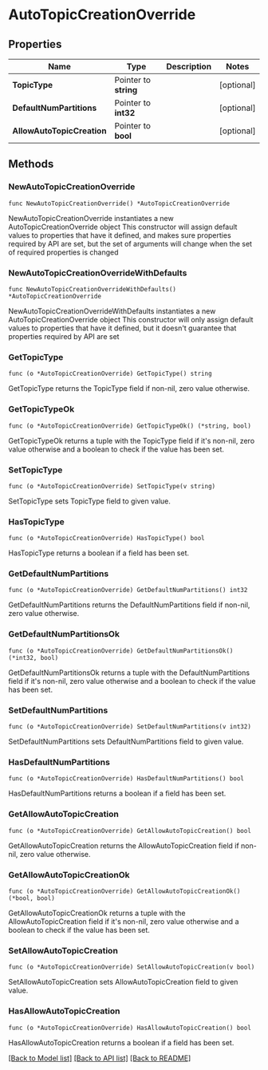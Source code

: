 # AutoTopicCreationOverride

## Properties

Name | Type | Description | Notes
------------ | ------------- | ------------- | -------------
**TopicType** | Pointer to **string** |  | [optional] 
**DefaultNumPartitions** | Pointer to **int32** |  | [optional] 
**AllowAutoTopicCreation** | Pointer to **bool** |  | [optional] 

## Methods

### NewAutoTopicCreationOverride

`func NewAutoTopicCreationOverride() *AutoTopicCreationOverride`

NewAutoTopicCreationOverride instantiates a new AutoTopicCreationOverride object
This constructor will assign default values to properties that have it defined,
and makes sure properties required by API are set, but the set of arguments
will change when the set of required properties is changed

### NewAutoTopicCreationOverrideWithDefaults

`func NewAutoTopicCreationOverrideWithDefaults() *AutoTopicCreationOverride`

NewAutoTopicCreationOverrideWithDefaults instantiates a new AutoTopicCreationOverride object
This constructor will only assign default values to properties that have it defined,
but it doesn't guarantee that properties required by API are set

### GetTopicType

`func (o *AutoTopicCreationOverride) GetTopicType() string`

GetTopicType returns the TopicType field if non-nil, zero value otherwise.

### GetTopicTypeOk

`func (o *AutoTopicCreationOverride) GetTopicTypeOk() (*string, bool)`

GetTopicTypeOk returns a tuple with the TopicType field if it's non-nil, zero value otherwise
and a boolean to check if the value has been set.

### SetTopicType

`func (o *AutoTopicCreationOverride) SetTopicType(v string)`

SetTopicType sets TopicType field to given value.

### HasTopicType

`func (o *AutoTopicCreationOverride) HasTopicType() bool`

HasTopicType returns a boolean if a field has been set.

### GetDefaultNumPartitions

`func (o *AutoTopicCreationOverride) GetDefaultNumPartitions() int32`

GetDefaultNumPartitions returns the DefaultNumPartitions field if non-nil, zero value otherwise.

### GetDefaultNumPartitionsOk

`func (o *AutoTopicCreationOverride) GetDefaultNumPartitionsOk() (*int32, bool)`

GetDefaultNumPartitionsOk returns a tuple with the DefaultNumPartitions field if it's non-nil, zero value otherwise
and a boolean to check if the value has been set.

### SetDefaultNumPartitions

`func (o *AutoTopicCreationOverride) SetDefaultNumPartitions(v int32)`

SetDefaultNumPartitions sets DefaultNumPartitions field to given value.

### HasDefaultNumPartitions

`func (o *AutoTopicCreationOverride) HasDefaultNumPartitions() bool`

HasDefaultNumPartitions returns a boolean if a field has been set.

### GetAllowAutoTopicCreation

`func (o *AutoTopicCreationOverride) GetAllowAutoTopicCreation() bool`

GetAllowAutoTopicCreation returns the AllowAutoTopicCreation field if non-nil, zero value otherwise.

### GetAllowAutoTopicCreationOk

`func (o *AutoTopicCreationOverride) GetAllowAutoTopicCreationOk() (*bool, bool)`

GetAllowAutoTopicCreationOk returns a tuple with the AllowAutoTopicCreation field if it's non-nil, zero value otherwise
and a boolean to check if the value has been set.

### SetAllowAutoTopicCreation

`func (o *AutoTopicCreationOverride) SetAllowAutoTopicCreation(v bool)`

SetAllowAutoTopicCreation sets AllowAutoTopicCreation field to given value.

### HasAllowAutoTopicCreation

`func (o *AutoTopicCreationOverride) HasAllowAutoTopicCreation() bool`

HasAllowAutoTopicCreation returns a boolean if a field has been set.


[[Back to Model list]](../README.md#documentation-for-models) [[Back to API list]](../README.md#documentation-for-api-endpoints) [[Back to README]](../README.md)



